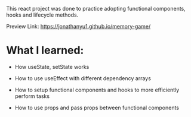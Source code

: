 This react project was done to practice adopting functional components, hooks and lifecycle methods.

Preview Link: https://jonathanyu1.github.io/memory-game/

# What I learned: #

* How useState, setState works

* How to use useEffect with different dependency arrays

* How to setup functional components and hooks to more efficiently perform tasks

* How to use props and pass props between functional components

